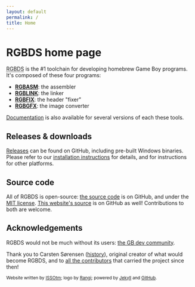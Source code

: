 ```yaml
---
layout: default
permalink: /
title: Home
---
```


# RGBDS home page

<abbr title="Rednex Game Boy Development System">RGBDS</abbr> is the #1 toolchain for developing homebrew Game Boy programs. It's composed of these four programs:
- **[RGBASM](/docs/rgbasm.1.html)**: the assembler
- **[RGBLINK](/docs/rgblink.1.html)**: the linker
- **[RGBFIX](/docs/rgbfix.1.html)**: the header "fixer"
- **[RGBGFX](/docs/rgbgfx.1.html)**: the image converter

[Documentation](/docs/) is also available for several versions of each these tools.

## Releases & downloads

[Releases](https://github.com/gbdev/rgbds/releases) can be found on GitHub, including pre-built Windows binaries. Please refer to our [installation instructions](/install) for details, and for instructions for other platforms.

## Source code

All of RGBDS is open-source: [the source code](https://github.com/gbdev/rgbds) is on GitHub, and under the [MIT license](https://github.com/gbdev/rgbds/blob/master/LICENSE). [This website's source](https://github.com/gbdev/rgbds-www) is on GitHub as well! Contributions to both are welcome.

## Acknowledgements

RGBDS would not be much without its users: [the GB dev community](https://gbdev.io).

Thank you to Carsten Sørensen ([history](/docs/rgbds.7.html)), original creator of what would become RGBDS, and to [all the contributors](https://github.com/gbdev/rgbds/graphs/contributors) that carried the project since then!

<small>Website written by [ISSOtm](https://github.com/ISSOtm); logo by [Rangi](https://github.com/Rangi42); powered by [Jekyll](https://jekyllrb.com) and [GitHub](https://github.com).</small>
